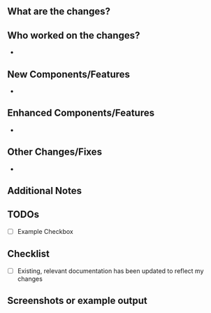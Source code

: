 ## What are the changes?
<!--
  Give a brief summary of what has changed in this PR, and how those changes were implemented.
  This is to provide context for the list of changes.
-->

## Who worked on the changes?
<!--
  If multiple students worked on the changes, add the list of students and comment who worked on what changes.
-->
- 

## New Components/Features
<!--
  Add a list of things added in this PR, and briefly describe their purpose.
-->
- 

## Enhanced Components/Features
<!--
  Add a list of things updated in this PR, and what has been changed.
-->
- 

## Other Changes/Fixes
<!--
  Add a list of things updated in this PR, and what has been changed.
-->
- 

## Additional Notes
<!--
  Include anything relevant for the reviewer to consider.
  For example things you have knowingly left out of the scope of the PR, or changes that may have caveats/negative consequences.
-->

## TODOs
<!--
  If there is extra work that must be done before or as this PR is merged,
  add checkboxes to this section to indicate those work items.
  If not relevant, delete this section.
-->
- [ ] Example Checkbox

## Checklist
<!-- 
  Placing an [x] in the [ ] will mark it as done.
  Please mark all these points to confirm they are completed or not applicable.
-->
- [ ] Existing, relevant documentation has been updated to reflect my changes <!-- For example any changes or additions to the build/run scripts should be reflected in the README.md -->

## Screenshots or example output
<!--
  If you made any visual changes, include screenshot(s) here.
  On MacOS you can create a screenshot using Command+Shift+4, then drag the file here from the desktop.
  If the changes introduced result in some kind of output, include an example output file here; e.g. data exported
  as a CSV file, or a PDF.
  If not relevant, delete this section.
-->

